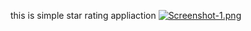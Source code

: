 this is simple star rating appliaction
[![Screenshot-1.png](https://i.postimg.cc/3JNQrcYv/Screenshot-1.png)](https://postimg.cc/HjqhB3JY)
